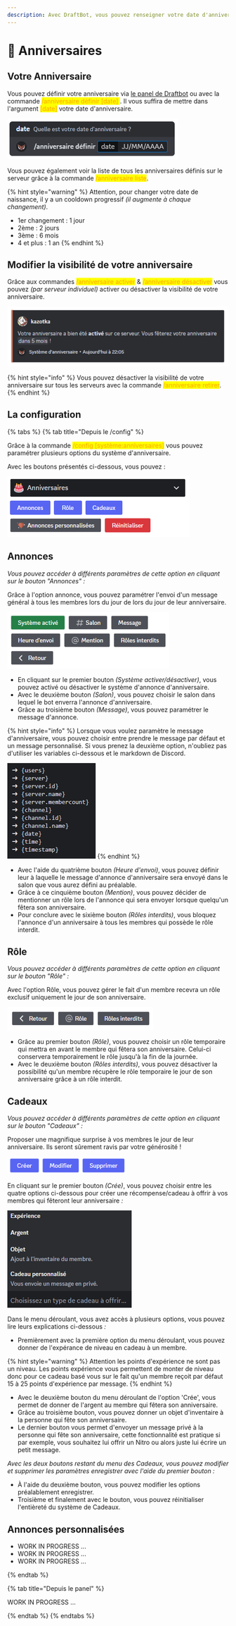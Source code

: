 ```yaml
---
description: Avec DraftBot, vous pouvez renseigner votre date d'anniversaire et être informé des prochains à venir !
---
```


# 🎂 Anniversaires

## Votre Anniversaire

Vous pouvez définir votre anniversaire via [le panel de Draftbot](https://www.draftbot.fr) ou avec la commande <mark style="color:orange;">/anniversaire définir \[date] </mark>. Il vous suffira de mettre dans l'argument <mark style="color:orange;">\[date]</mark> votre date d'anniversaire. 

![Exemple de commande d'anniversaire](../.gitbook/assets/birthday/command_review.png)

Vous pouvez également voir la liste de tous les anniversaires définis sur le serveur grâce à la commande <mark style="color:orange;">/anniversaire liste</mark>.

{% hint style="warning" %}
Attention, pour changer votre date de naissance, il y a un cooldown progressif *(il augmente à chaque changement)*.

- 1er changement : 1 jour
- 2ème : 2 jours
- 3ème : 6 mois
- 4 et plus : 1 an
{% endhint %}

## Modifier la visibilité de votre anniversaire

Grâce aux commandes <mark style="color:orange;">/anniversaire activer</mark> & <mark style="color:orange;">/anniversaire désactiver</mark> vous pouvez *(par serveur individuel)* activer ou désactiver la visibilité de votre anniversaire.

![Message de confirmation de la commande /anniversaire activer](../.gitbook/assets/birthday/birthday_enable.png)

{% hint style="info" %}
Vous pouvez désactiver la visibilité de votre anniversaire sur tous les serveurs avec la commande <mark style="color:orange;">/anniversaire retirer</mark>.
{% endhint %}

## La configuration

{% tabs %}
{% tab title="Depuis le /config" %}

Grâce à la commande <mark style="color:orange;">/config \[système:anniversaires]</mark> vous pouvez paramétrer plusieurs options du système d'anniversaire.

Avec les boutons présentés ci-dessous, vous pouvez :

![Aperçu des options du système de configuration via la commande /config](../.gitbook/assets/birthday/birthday_config_button.png)

## Annonces

*Vous pouvez accéder à différents paramètres de cette option en cliquant sur le bouton "Annonces" :*

Grâce à l'option annonce, vous pouvez paramétrer l'envoi d'un message général à tous les membres lors du jour de lors du jour de leur anniversaire.

![Aperçu des différents paramètres d'annonce d'anniversaire](../.gitbook/assets/birthday/birth_config_annoncement.png)

- En cliquant sur le premier bouton *(Système activer/désactiver)*, vous pouvez activé ou désactiver le système d'annonce d'anniversaire.
- Avec le deuxième bouton *(Salon)*, vous pouvez choisir le salon dans lequel le bot enverra l'annonce d'anniversaire.
- Grâce au troisième bouton *(Message)*, vous pouvez paramétrer le message d'annonce.

{% hint style="info" %}
Lorsque vous voulez paramètre le message d'anniversaire, vous pouvez choisir entre prendre le message par défaut et un message personnalisé. Si vous prenez la deuxième option, n'oubliez pas d'utiliser les variables ci-dessous et le markdown de Discord.

![Aperçu des variables diponible pour l'annonce d'anniversaire](../.gitbook/assets/birthday/birthday_config_message_edit.png)
{% endhint %}

- Avec l'aide du quatrième bouton *(Heure d'envoi)*, vous pouvez définir leur à laquelle le message d'annonce d'anniversaire sera envoyé dans le salon que vous aurez défini au préalable. 
- Grâce à ce cinquième bouton *(Mention)*, vous pouvez décider de mentionner un rôle lors de l'annonce qui sera envoyer lorsque quelqu'un fêtera son anniversaire.
- Pour conclure avec le sixième bouton *(Rôles interdits)*, vous bloquez l'annonce d'un anniversaire à tous les membres qui possède le rôle interdit. 

## Rôle

*Vous pouvez accéder à différents paramètres de cette option en cliquant sur le bouton "Rôle" :*

Avec l'option Rôle, vous pouvez gérer le fait d'un membre recevra un rôle exclusif uniquement le jour de son anniversaire.

![Option rôle du menu de la configuration des anniversaires](../.gitbook/assets/birthday/birthday_config_role.png)

- Grâce au premier bouton *(Rôle)*, vous pouvez choisir un rôle temporaire qui mettra en avant le membre qui fêtera son anniversaire. Celui-ci conservera temporairement le rôle jusqu'à la fin de la journée.
- Avec le deuxième bouton *(Rôles interdits)*, vous pouvez désactiver la possibilité qu'un membre récupère le rôle temporaire le jour de son anniversaire grâce à un rôle interdit.

## Cadeaux

*Vous pouvez accéder à différents paramètres de cette option en cliquant sur le bouton "Cadeaux" :*

Proposer une magnifique surprise à vos membres le jour de leur anniversaire. Ils seront sûrement ravis par votre générosité !

![Aperçu des options offerte avec le menu Cadeaux](../.gitbook/assets/birthday/birthday_config_gift.png)

En cliquant sur le premier bouton *(Crée)*, vous pouvez choisir entre les quatre options ci-dessous pour créer une récompense/cadeau à offrir à vos membres qui fêteront leur anniversaire *:*

![Option des cadeaux à offrir via le menu Cadeaux](../.gitbook/assets/birthday/bithday_config_option_gift.png)

Dans le menu déroulant, vous avez accès à plusieurs options, vous pouvez lire leurs explications ci-dessous *:*

- Premièrement avec la première option du menu déroulant, vous pouvez donner de l'expérance de niveau en cadeau à un membre.

{% hint style="warning" %}
Attention les points d'expérience ne sont pas un niveau. Les points expérience vous permettent de monter de 
niveau donc pour ce cadeau basé vous sur le fait qu'un membre reçoit par défaut 15 à 25 points d'expérience par message.
{% endhint %}
    
- Avec le deuxième bouton du menu déroulant de l'option 'Crée', vous permet de donner de l'argent au membre qui fêtera son anniversaire.
- Grâce au troisième bouton, vous pouvez donner un objet d'inventaire à la personne qui fête son anniversaire. 
- Le dernier bouton vous permet d'envoyer un message privé à la personne qui fête son anniversaire, cette fonctionnalité est pratique si par exemple, vous souhaitez lui offrir un Nitro ou alors juste lui écrire un petit message.

*Avec les deux boutons restant du menu des Cadeaux, vous pouvez modifier et supprimer les paramètres enregistrer avec l'aide du premier bouton :*

- À l'aide du deuxième bouton, vous pouvez modifier les options préalablement enregistrer.
- Troisième et finalement avec le bouton, vous pouvez réinitialiser l'entièreté du système de Cadeaux.

## Annonces personnalisées

- WORK IN PROGRESS ...
- WORK IN PROGRESS ...
- WORK IN PROGRESS ...

{% endtab %}


{% tab title="Depuis le panel" %}

WORK IN PROGRESS ...

{% endtab %}
{% endtabs %}